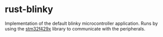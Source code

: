 # rust-blinky

Implementation of the default blinky microcontroller application. Runs by using
the [stm32f429x](https://github.com/dkarwowski/stm32f429x) library to
communicate with the peripherals.
